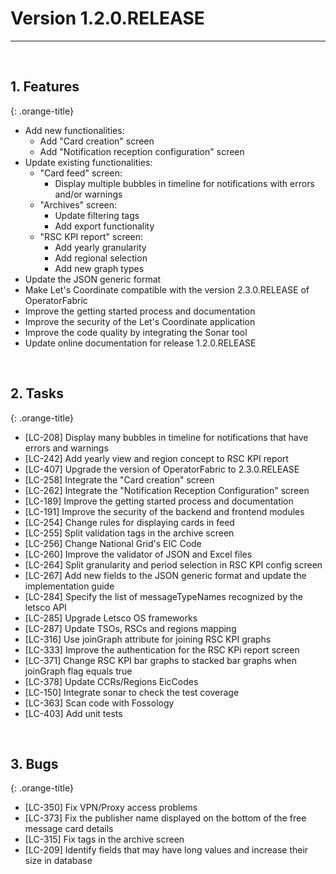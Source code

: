 <!-- Copyright (c) 2020-2021 RTE (https://www.rte-france.com)                                                  -->
<!-- Copyright (c) 2020-2021 RTE international (https://www.rte-international.com)                             -->
<!-- See AUTHORS.txt                                                                                      -->
<!-- This document is subject to the terms of the Creative Commons Attribution 4.0 International license. -->
<!-- If a copy of the license was not distributed with this                                               -->
<!-- file, You can obtain one at https://creativecommons.org/licenses/by/4.0/.                            -->
<!-- SPDX-License-Identifier: CC-BY-4.0                                                                   -->

# Version 1.2.0.RELEASE
---
<br/>

## 1. Features
{: .orange-title}

* Add new functionalities: 
    * Add "Card creation" screen
    * Add "Notification reception configuration" screen
* Update existing functionalities:
    * "Card feed" screen:
        * Display multiple bubbles in timeline for notifications with errors and/or warnings
    * "Archives" screen:
        * Update filtering tags
        * Add export functionality
    * "RSC KPI report" screen:
        * Add yearly granularity
        * Add regional selection
        * Add new graph types
* Update the JSON generic format
* Make Let's Coordinate compatible with the version 2.3.0.RELEASE of OperatorFabric
* Improve the getting started process and documentation
* Improve the security of the Let's Coordinate application
* Improve the code quality by integrating the Sonar tool
* Update online documentation for release 1.2.0.RELEASE
<br/>

## 2. Tasks
{: .orange-title}

* [LC-208] Display many bubbles in timeline for notifications that have errors and warnings
* [LC-242] Add yearly view and region concept to RSC KPI report
* [LC-407] Upgrade the version of OperatorFabric to 2.3.0.RELEASE
* [LC-258] Integrate the "Card creation" screen
* [LC-262] Integrate the "Notification Reception Configuration" screen
* [LC-189] Improve the getting started process and documentation
* [LC-191] Improve the security of the backend and frontend modules 
* [LC-254] Change rules for displaying cards in feed 
* [LC-255] Split validation tags in the archive screen 
* [LC-256] Change National Grid's EIC Code
* [LC-260] Improve the validator of JSON and Excel files
* [LC-264] Split granularity and period selection in RSC KPI config screen
* [LC-267] Add new fields to the JSON generic format and update the implementation guide
* [LC-284] Specify the list of messageTypeNames recognized by the letsco API
* [LC-285] Upgrade Letsco OS frameworks
* [LC-287] Update TSOs, RSCs and regions mapping
* [LC-316] Use joinGraph attribute for joining RSC KPI graphs
* [LC-333] Improve the authentication for the RSC KPi report screen
* [LC-371] Change RSC KPI bar graphs to stacked bar graphs when joinGraph flag equals true
* [LC-378] Update CCRs/Regions EicCodes
* [LC-150] Integrate sonar to check the test coverage
* [LC-363] Scan code with Fossology
* [LC-403] Add unit tests 
<br/>

## 3. Bugs
{: .orange-title}

* [LC-350] Fix VPN/Proxy access problems
* [LC-373] Fix the publisher name displayed on the bottom of the free message card details
* [LC-315] Fix tags in the archive screen
* [LC-209] Identify fields that may have long values and increase their size in database
